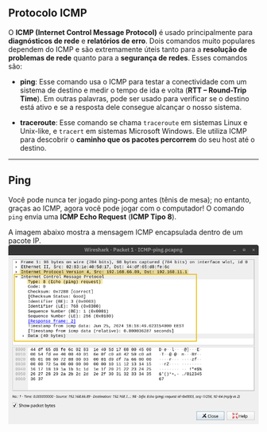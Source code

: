 ## Protocolo ICMP

O **ICMP (Internet Control Message Protocol)** é usado principalmente para **diagnósticos de rede** e **relatórios de erro**. Dois comandos muito populares dependem do ICMP e são extremamente úteis tanto para a **resolução de problemas de rede** quanto para a **segurança de redes**. Esses comandos são:

- **ping**: Esse comando usa o ICMP para testar a conectividade com um sistema de destino e medir o tempo de ida e volta (**RTT – Round-Trip Time**). Em outras palavras, pode ser usado para verificar se o destino está ativo e se a resposta dele consegue alcançar o nosso sistema.

- **traceroute**: Esse comando se chama `traceroute` em sistemas Linux e Unix-like, e `tracert` em sistemas Microsoft Windows. Ele utiliza ICMP para descobrir o **caminho que os pacotes percorrem** do seu host até o destino.

---

## Ping

Você pode nunca ter jogado ping-pong antes (tênis de mesa); no entanto, graças ao ICMP, agora você pode jogar com o computador! O comando `ping` envia uma **ICMP Echo Request** (**ICMP Tipo 8**).

A imagem abaixo mostra a mensagem ICMP encapsulada dentro de um pacote IP.
![alt text](image-1.png)

